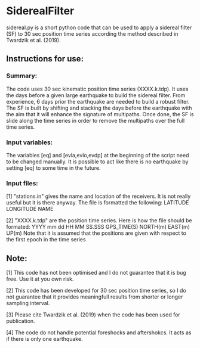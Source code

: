 # SiderealFilter

sidereal.py is a short python code that can be used to apply a sidereal filter (SF) to 30 sec position time series according the method described in Twardzik et al. (2019).  

## Instructions for use:

### Summary: 

The code uses 30 sec kinematic position time series (XXXX.k.tdp). It uses the days before a given large earthquake to build the sidereal filter. From experience, 6 days prior the earthquake are needed to build a robust filter. The SF is built by shifting and stacking the days before the earthquake with the aim that it will enhance the signature of multipaths. Once done, the SF is slide along the time series in order to remove the multipaths over the full time series. 

### Input variables: 

The variables [eq] and [evla,evlo,evdp] at the beginning of the script need to be changed manually. It is possible to act like there is no earthquake by setting [eq] to some time in the future.

### Input files: 

[1] "stations.in" gives the name and location of the receivers. It is not really useful but it is there anyway. The file is formatted the following: 
LATITUDE LONGITUDE NAME

[2] "XXXX.k.tdp" are the position time series. Here is how the file should be formated:
YYYY mm dd HH MM SS.SSS GPS_TIME(S) NORTH(m) EAST(m) UP(m) 
Note that it is assumed that the positions are given with respect to the first epoch in the time series

## Note:
[1] This code has not been optimised and I do not guarantee that it is bug free. Use it at you own risk.

[2] This code has been developed for 30 sec position time series, so I do not guarantee that it provides meaningfull results from shorter or longer sampling interval.

[3] Please cite Twardzik et al. (2019) when the code has been used for publication.

[4] The code do not handle potential foreshocks and aftershokcs. It acts as if there is only one earthquake.
